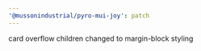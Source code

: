 ```yaml
---
'@mussonindustrial/pyro-mui-joy': patch
---
```


card overflow children changed to margin-block styling
